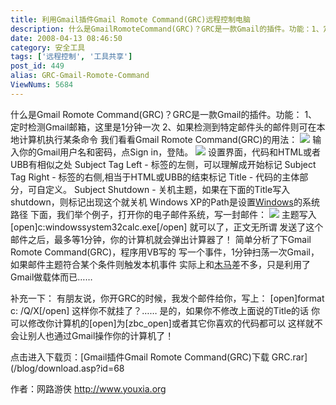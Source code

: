 ```yaml
---
title: 利用Gmail插件Gmail Romote Command(GRC)远程控制电脑
description: 什么是GmailRomoteCommand(GRC)？GRC是一款Gmail的插件。功能：1、定时检测Gmail邮箱，这里是1分钟一次2、如果检测到特定邮件头的邮件则可在本地计算机执行某条命令我们看看GmailRomoteCommand(GRC)的用法：
date: 2008-04-13 08:46:50
category: 安全工具
tags: ['远程控制', '工具共享']
post_id: 449
alias: GRC-Gmail-Romote-Command
ViewNums: 5684
---
```


什么是Gmail Romote Command(GRC)？GRC是一款Gmail的插件。功能：
1、定时检测Gmail邮箱，这里是1分钟一次
2、如果检测到特定邮件头的邮件则可在本地计算机执行某条命令
我们看看Gmail Romote Command(GRC)的用法：
![](http://www.youxia.org/upload/2008/4/200804112103128304.gif)
输入你的Gmail用户名和密码，点Sign in，登陆。
![](http://www.youxia.org/upload/2008/4/200804112104006036.gif)
设置界面，代码和HTML或者UBB有相似之处
Subject Tag Left - 标签的左侧，可以理解成开始标记
Subject Tag Right - 标签的右侧,相当于HTML或UBB的结束标记
Title - 代码的主体部分，可自定义。
Subject Shutdown - 关机主题，如果在下面的Title写入shutdown，则标记出现这个就关机
Windows XP的Path是设置[Windows](/tags/Windows)的系统路径
下面，我们举个例子，打开你的电子邮件系统，写一封邮件：
![](http://www.youxia.org/upload/2008/4/200804112104151631.gif)
主题写入 [open]c:windowssystem32calc.exe[/open] 就可以了，正文无所谓
发送了这个邮件之后，最多等1分钟，你的计算机就会弹出计算器了！
简单分析了下Gmail Romote Command(GRC)，程序用VB写的
写一个事件，1分钟扫荡一次Gmail，如果邮件主题符合某个条件则触发本机事件
实际上和[木马](http://www.virus-info.cn/virus/Trojan.html)差不多，只是利用了Gmail做载体而已……

补充一下：
有朋友说，你开GRC的时候，我发个邮件给你，写上：
[open]format c: /Q/X[/open]
这样你不就挂了？……
是的，如果你不修改上面说的Title的话
你可以修改你计算机的[open]为[zbc_open]或者其它你喜欢的代码都可以
这样就不会让别人也通过Gmail操作你的计算机了！

点击进入下载页：[Gmail插件Gmail Romote Command(GRC)下载 GRC.rar](/blog/download.asp?id=68

作者：网路游侠 <http://www.youxia.org>


